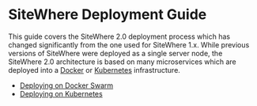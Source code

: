 # SiteWhere Deployment Guide

This guide covers the SiteWhere 2.0 deployment process which has changed
significantly from the one used for SiteWhere 1.x. While previous versions
of SiteWhere were deployed as a single server node, the SiteWhere 2.0
architecture is based on many microservices which are deployed into a
[Docker](https://www.docker.com/) or [Kubernetes](https://https://kubernetes.io) infrastructure.

* [Deploying on Docker Swarm](./docker.md)
* [Deploying on Kubernetes](./kubernetes.md)
